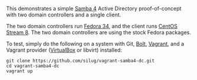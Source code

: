 This demonstrates a simple [Samba 4](https://www.samba.org/) Active Directory
proof-of-concept with two domain controllers and a single client.

The two domain controllers run
[Fedora 34](https://app.vagrantup.com/fedora/boxes/34-cloud-base),
and the client runs [CentOS Stream 8](https://app.vagrantup.com/centos/boxes/stream8).
The two domain controllers are using the stock Fedora packages.

To test, simply do the following on a system with Git,
[Bolt](https://puppet.com/docs/bolt/latest/bolt.html),
[Vagrant](https://vagrantup.com/), and a Vagrant provider
([VirtualBox](https://www.virtualbox.org/) or libvirt) installed:

    git clone https://github.com/silug/vagrant-samba4-dc.git
    cd vagrant-samba4-dc
    vagrant up
